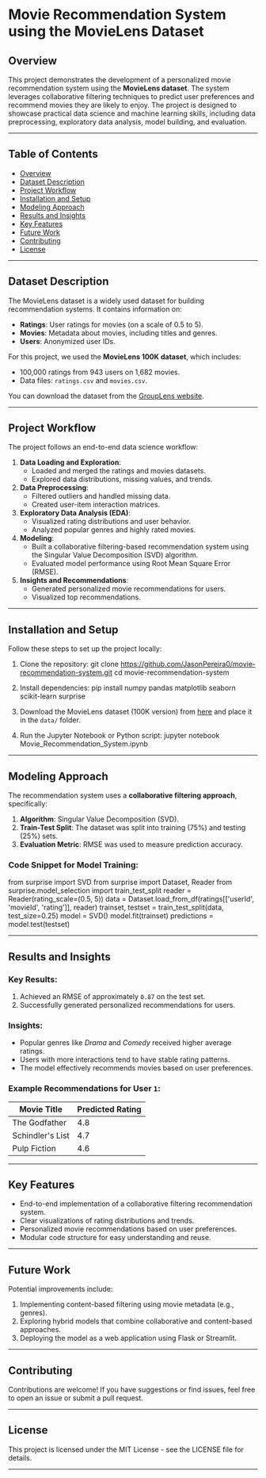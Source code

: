 # **Movie Recommendation System using the MovieLens Dataset**

## **Overview**
This project demonstrates the development of a personalized movie recommendation system using the **MovieLens dataset**. The system leverages collaborative filtering techniques to predict user preferences and recommend movies they are likely to enjoy. The project is designed to showcase practical data science and machine learning skills, including data preprocessing, exploratory data analysis, model building, and evaluation.

---

## **Table of Contents**
- [Overview](#overview)
- [Dataset Description](#dataset-description)
- [Project Workflow](#project-workflow)
- [Installation and Setup](#installation-and-setup)
- [Modeling Approach](#modeling-approach)
- [Results and Insights](#results-and-insights)
- [Key Features](#key-features)
- [Future Work](#future-work)
- [Contributing](#contributing)
- [License](#license)

---

## **Dataset Description**
The MovieLens dataset is a widely used dataset for building recommendation systems. It contains information on:
- **Ratings**: User ratings for movies (on a scale of 0.5 to 5).
- **Movies**: Metadata about movies, including titles and genres.
- **Users**: Anonymized user IDs.

For this project, we used the **MovieLens 100K dataset**, which includes:
- 100,000 ratings from 943 users on 1,682 movies.
- Data files: `ratings.csv` and `movies.csv`.

You can download the dataset from the [GroupLens website](https://grouplens.org/datasets/movielens/).

---

## **Project Workflow**
The project follows an end-to-end data science workflow:
1. **Data Loading and Exploration**:
   - Loaded and merged the ratings and movies datasets.
   - Explored data distributions, missing values, and trends.
2. **Data Preprocessing**:
   - Filtered outliers and handled missing data.
   - Created user-item interaction matrices.
3. **Exploratory Data Analysis (EDA)**:
   - Visualized rating distributions and user behavior.
   - Analyzed popular genres and highly rated movies.
4. **Modeling**:
   - Built a collaborative filtering-based recommendation system using the Singular Value Decomposition (SVD) algorithm.
   - Evaluated model performance using Root Mean Square Error (RMSE).
5. **Insights and Recommendations**:
   - Generated personalized movie recommendations for users.
   - Visualized top recommendations.

---

## **Installation and Setup**
Follow these steps to set up the project locally:

1. Clone the repository: git clone https://github.com/JasonPereira0/movie-recommendation-system.git
cd movie-recommendation-system

2. Install dependencies: pip install numpy pandas matplotlib seaborn scikit-learn surprise


3. Download the MovieLens dataset (100K version) from [here](https://grouplens.org/datasets/movielens/) and place it in the `data/` folder.

4. Run the Jupyter Notebook or Python script: jupyter notebook Movie_Recommendation_System.ipynb


---

## **Modeling Approach**
The recommendation system uses a **collaborative filtering approach**, specifically:
1. **Algorithm**: Singular Value Decomposition (SVD).
2. **Train-Test Split**: The dataset was split into training (75%) and testing (25%) sets.
3. **Evaluation Metric**: RMSE was used to measure prediction accuracy.

### Code Snippet for Model Training:
from surprise import SVD
from surprise import Dataset, Reader
from surprise.model_selection import train_test_split
reader = Reader(rating_scale=(0.5, 5))
data = Dataset.load_from_df(ratings[['userId', 'movieId', 'rating']], reader)
trainset, testset = train_test_split(data, test_size=0.25)
model = SVD()
model.fit(trainset)
predictions = model.test(testset)


---

## **Results and Insights**
### Key Results:
1. Achieved an RMSE of approximately `0.87` on the test set.
2. Successfully generated personalized recommendations for users.

### Insights:
- Popular genres like *Drama* and *Comedy* received higher average ratings.
- Users with more interactions tend to have stable rating patterns.
- The model effectively recommends movies based on user preferences.

### Example Recommendations for User `1`:
| Movie Title               | Predicted Rating |
|---------------------------|------------------|
| The Godfather             | 4.8              |
| Schindler's List          | 4.7              |
| Pulp Fiction              | 4.6              |

---

## **Key Features**
- End-to-end implementation of a collaborative filtering recommendation system.
- Clear visualizations of rating distributions and trends.
- Personalized movie recommendations based on user preferences.
- Modular code structure for easy understanding and reuse.

---

## **Future Work**
Potential improvements include:
1. Implementing content-based filtering using movie metadata (e.g., genres).
2. Exploring hybrid models that combine collaborative and content-based approaches.
3. Deploying the model as a web application using Flask or Streamlit.

---

## **Contributing**
Contributions are welcome! If you have suggestions or find issues, feel free to open an issue or submit a pull request.

---

## **License**
This project is licensed under the MIT License - see the LICENSE file for details.

---



